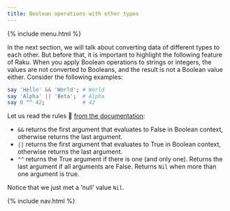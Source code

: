 ```yaml
---
title: Boolean operations with other types
---
```


{% include menu.html %}

In the next section, we will talk about converting data of different types to each other. But before that, it is important to highlight the following feature of Raku. When you apply Boolean operations to strings or integers, the values are not converted to Booleans, and the result is not a Boolean value either. Consider the following examples:

```raku
say 'Hello' && 'World'; # World
say 'Alpha' || 'Beta';  # Alpha
say 0 ^^ 42;            # 42
```

Let us read the rules 📖 [from the documentation](https://docs.raku.org/language/operators#Tight_AND_precedence):

* `&&` returns the first argument that evaluates to False in Boolean context, otherwise returns the last argument.
* `||` returns the first argument that evaluates to True in Boolean context, otherwise returns the last argument.
* `^^` returns the True argument if there is one (and only one). Returns the last argument if all arguments are False. Returns `Nil` when more than one argument is true.

Notice that we just met a ‘null’ value `Nil`.

{% include nav.html %}
